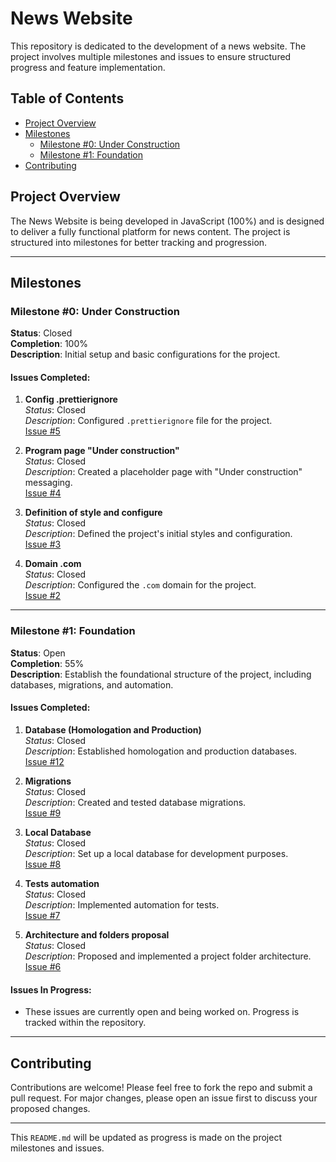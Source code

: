 # News Website

This repository is dedicated to the development of a news website. The project involves multiple milestones and issues to ensure structured progress and feature implementation.

## Table of Contents

- [Project Overview](#project-overview)
- [Milestones](#milestones)
  - [Milestone #0: Under Construction](#milestone-0-under-construction)
  - [Milestone #1: Foundation](#milestone-1-foundation)
- [Contributing](#contributing)

## Project Overview

The News Website is being developed in JavaScript (100%) and is designed to deliver a fully functional platform for news content. The project is structured into milestones for better tracking and progression.

---

## Milestones

### Milestone #0: Under Construction
**Status**: Closed  
**Completion**: 100%  
**Description**: Initial setup and basic configurations for the project.

#### Issues Completed:
1. **Config .prettierignore**  
   *Status*: Closed  
   *Description*: Configured `.prettierignore` file for the project.  
   [Issue #5](https://github.com/LeandroMileski/news-website/issues/5)

2. **Program page "Under construction"**  
   *Status*: Closed  
   *Description*: Created a placeholder page with "Under construction" messaging.  
   [Issue #4](https://github.com/LeandroMileski/news-website/issues/4)

3. **Definition of style and configure**  
   *Status*: Closed  
   *Description*: Defined the project's initial styles and configuration.  
   [Issue #3](https://github.com/LeandroMileski/news-website/issues/3)

4. **Domain .com**  
   *Status*: Closed  
   *Description*: Configured the `.com` domain for the project.  
   [Issue #2](https://github.com/LeandroMileski/news-website/issues/2)

---

### Milestone #1: Foundation
**Status**: Open  
**Completion**: 55%  
**Description**: Establish the foundational structure of the project, including databases, migrations, and automation.

#### Issues Completed:
1. **Database (Homologation and Production)**  
   *Status*: Closed  
   *Description*: Established homologation and production databases.  
   [Issue #12](https://github.com/LeandroMileski/news-website/issues/12)

2. **Migrations**  
   *Status*: Closed  
   *Description*: Created and tested database migrations.  
   [Issue #9](https://github.com/LeandroMileski/news-website/issues/9)

3. **Local Database**  
   *Status*: Closed  
   *Description*: Set up a local database for development purposes.  
   [Issue #8](https://github.com/LeandroMileski/news-website/issues/8)

4. **Tests automation**  
   *Status*: Closed  
   *Description*: Implemented automation for tests.  
   [Issue #7](https://github.com/LeandroMileski/news-website/issues/7)

5. **Architecture and folders proposal**  
   *Status*: Closed  
   *Description*: Proposed and implemented a project folder architecture.  
   [Issue #6](https://github.com/LeandroMileski/news-website/issues/6)

#### Issues In Progress:
- These issues are currently open and being worked on. Progress is tracked within the repository.

---

## Contributing

Contributions are welcome! Please feel free to fork the repo and submit a pull request. For major changes, please open an issue first to discuss your proposed changes.

---

This `README.md` will be updated as progress is made on the project milestones and issues.
